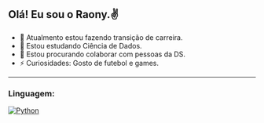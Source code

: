 ## Olá! Eu sou o Raony.✌

- 🔭 Atualmento estou fazendo transição de carreira.
- 🌱 Estou estudando Ciência de Dados.
- 👯 Estou procurando colaborar com pessoas da DS.
- ⚡ Curiosidades: Gosto de futebol e games.

---

### Linguagem:
[![Python](https://upload.wikimedia.org/wikipedia/commons/thumb/c/c3/Python-logo-notext.svg/50px-Python-logo-notext.svg.png)](https://www.python.org/)
